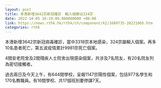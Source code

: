 ```yaml
---
layout: post
title: 本港新增3642宗新冠確診　輸入個案佔324宗
date: 2022-10-05 16:19:09.000000000 +08:00
link: https://news.rthk.hk/rthk/ch/component/k2/1669735-20221005.htm
categories: rthk
---
```


本港新增3642宗新冠病毒確診，當中3318宗本地感染，324宗屬輸入個案。再多10名患者死亡，第五波疫情累計9981宗死亡個案。

4間安老院舍及2間殘疾人士院舍出現感染個案，共涉及7名院友，有20名院友列為密切接觸者。

過去兩日及今天上午，有644間學校，呈報1147宗陽性個案，包括977名學生和170名教職員。有16間學校、共17個班別要停課7天。
